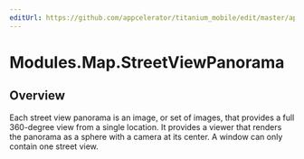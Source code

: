 ```yaml
---
editUrl: https://github.com/appcelerator/titanium_mobile/edit/master/apidoc/StreetViewPanorama.yml
---
```

# Modules.Map.StreetViewPanorama

<TypeHeader/>

## Overview

Each street view panorama is an image, or set of images, that provides a full 360-degree view from
a single location. It provides a viewer that renders the panorama as a sphere with a camera at its center.
A window can only contain one street view.

<ApiDocs/>
